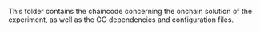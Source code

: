 This folder contains the chaincode concerning the onchain solution of the experiment,
as well as the GO dependencies and configuration files.
